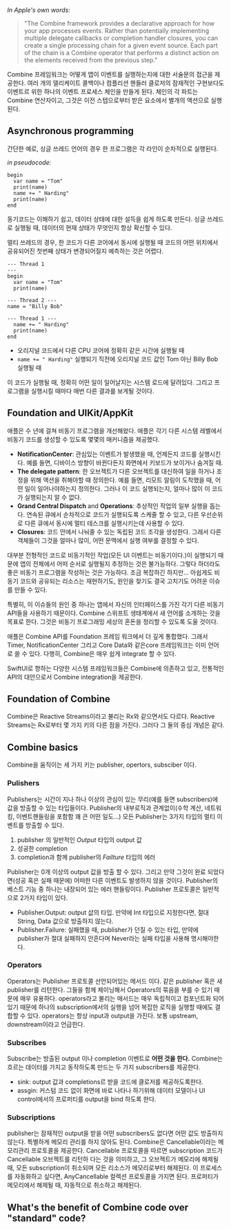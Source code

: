 _In Apple's own words:_
> "The Combine framework provides a declarative approach for how your app processes events. Rather than potentially implementing multiple delegate callbacks or completion handler closures, you can create a single processing chain for a given event source. Each part of the chain is a Combine operator that performs a distinct action on the elements received from the previous step."

Combine 프레임워크는 어떻게 앱이 이벤트를 실행하는지에 대한 서술문의 접근을 제공한다. 여러 개의 델리케이트 콜백이나 컴플리션 핸들러 클로저의 잠재적인 구현보다도 이벤트르 위한 하나의 이벤트 프로세스 체인을 만들게 된다. 체인의 각 파트는 Combine 연산자이고, 그것은 이전 스텝으로부터 받은 요소에서 별개의 액션으로 실행된다.

## Asynchronous programming

간단한 예로, 싱글 쓰레드 언어의 경우 한 프로그램은 각 라인이 순차적으로 실행된다. 

_in pseudocode:_
~~~
begin
  var name = "Tom"
  print(name)
  name += " Harding"
  print(name)
end
~~~

동기코드는 이해하기 쉽고, 데이터 상태에 대한 설득을 쉽게 하도록 만든다. 싱글 쓰레드로 실행될 때, 데이터의 현재 상태가 무엇인지 항상 확신할 수 있다.

멀티 쓰레드의 경우, 한 코드가 다른 코어에서 동시에 실행될 때 코드의 어떤 위치에서 공유되어진 첫번째 상태가 변경되어질지 예측하는 것은 어렵다.
~~~
--- Thread 1
---
begin
  var name = "Tom"
  print(name)

--- Thread 2 ---
name = "Billy Bob"

--- Thread 1 ---
  name += " Harding"
  print(name)
end
~~~
* 오리지널 코드에서 다른 CPU 코어에 정확히 같은 시간에 실행될 때
* `name += " Harding"` 실행되기 직전에 오리지널 코드 값인 Tom 아닌 Billy Bob 실행될 때

이 코드가 실행될 때, 정확히 어떤 일이 일어날지는 시스템 로드에 달려있다. 그리고 프로그램을 실행시킬 때마다 매번 다른 결과를 보게될 것이다.

## Foundation and UIKit/AppKit
애플은 수 년에 걸쳐 비동기 프로그램을 개선해왔다. 애플은 각기 다른 시스템 레벨에서 비동기 코드를 생성할 수 있도록 몇몇의 매커니즘을 제공했다. 

* **NotificationCenter**: 관심있는 이벤트가 발생했을 때, 언제든지 코드를 실행시킨다. 예를 들면, 디바이스 방향이 바뀐다든지 화면에서 키보드가 보이거나 숨겨질 때.
* **The delegate pattern**: 한 오브젝트가 다른 오브젝트를 대신하여 일을 하거나 조정을 위해 액션을 취해야할 때 정의한다. 예를 들면, 리모트 알림이 도착했을 때, 어떤 일이 일어나야하는지 정의한다. 그러나 이 코드 실행되는지, 얼마나 많이 이 코드가 실행되는지 알 수 없다.
* **Grand Central Dispatch** and **Operations**: 추상적인 작업의 일부 실행을 돕는다. 연속된 큐에서 순차적으로 코드가 실행되도록 스케줄 할 수 있고, 다른 우선순위로 다른 큐에서 동시에 멀티 테스크를 실행시키는데 사용할 수 있다. 
* **Closures**: 코드 안에서 나눠줄 수 있는 독립된 코드 조각을 생성한다. 그래서 다른 객체들이 그것을 얼마나 많이, 어떤 문맥에서 실행 여부를 결정할 수 있다.

대부분 전형적인 코드로 비동기적인 작업(모든 UI 이벤트는 비동기이다.)이 실행되기 때문에 앱의 전체에서 어떠 순서로 실행될지 추정하는 것은 불가능하다. 그렇다 하더라도 좋은 비동기 프로그램을 작성하는 것은 가능하다. 조금 복잡하긴 하지만… 
아쉽게도 비동기 코드와 공유되는 리소스는 재현하기도, 원인을 찾기도 결국 고치기도 어려운 이슈를 만들 수 있다.

특별히, 이 이슈들의 원인 중 하나는 앱에서 자신의 인터페이스를 가진 각기 다른 비동기 API들을 사용하기 때문이다.
Combine 스위프트 생태계에서 새 언어를 소개하는 것을 목표로 한다. 그것은 비동기 프로그래밍 세상의 혼돈을 정리할 수 있도록 도울 것이다.

애플은 Combine API를 Foundation 프레임 워크에서 더 깊게 통합했다. 그래서 Timer, NotificationCenter 그리고 Core Data와 같은core 프레임워크는 이미 언어로 쓸 수 있다. 다행히, Combine은 매우 쉽게 integrate 할 수 있다.

SwiftUI로 향하는 다양한 시스템 프레임워크들은 Combine에 의존하고 있고, 전통적인 API의 대안으로서 Combine integration을 제공한다.

## Foundation of Combine
Combine은 Reactive Streams이라고 불리는 Rx와 같으면서도 다르다. Reactive Streams는 Rx로부터 몇 가지 키의 다른 점을 가진다. 그러다 그 둘의 중심 개념은 같다.

## Combine basics
Combine을 움직이는 세 가지 키는 publisher, opertors, subsciber 이다.

### Pulishers
Publishers는 시간이 지나 하나 이상의 관심이 있는 무리(예를 들면 subscribers)에 값을 방출할 수 있는 타입들이다. 
Publisher의 내부로직과 관계없이(수학 계산, 네트워킹, 이벤트핸들링을 포함함 꽤 큰 어떤 일도...) 모든 Publisher는 3가지 타입의 멀티 이벤트를 방출할 수 있다.

1. publisher 의 일반적인 _Output_ 타입의 output 값
2. 성공한 completion
3. completion과 함께 publisher의 _Failture_ 타입의 에러

Publisher는 0개 이상의 output 값을 방출 할 수 있다. 그리고 만약 그것이 완료 되었다면(성공 혹은 실패 때문에) 어떠한 다른 이벤트도 발생하지 않을 것이다.
Publisher의 베스트 기능 중 하나는 내장되어 있는 에러 핸들링이다. 
Publisher 프로토콜은 일반적으로 2가지 타입이 있다.
* Publisher.Output: output 삾의 타입. 만약에 Int 타입으로 지정한다면, 절대 String, Data 값으로 방출하지 않는다.
* Publisher.Failure: 실패했을 때, publisher가 던질 수 있는 타입, 만약에 publisher가 절대 실패하지 안흔다며 Never라는 실패 타입을 사용해 명시해야한다.

### Operators
Operators는 Publisher 프로토콜 선언되어있는 메서드 이다. 같은 publisher 혹은 새 publisher를 리턴한다. 
그들을 함께 체이닝해서 Operators의 묶음을 부를 수 있기 때문에 매우 유용하다. 
operators라고 불리는 매서드는 매우 독립적이고 컴포넌트화 되어있기 때문에 하나의 subscription에서의 실행을 넘어 복잡한 로직을 실행할 때에도 결합할 수 있다.
operators는 항상 input과 output을 가진다. 보통 upstream, downstream이라고 언급한다.

### Subscribes
Subscribe는 방출된 output 이나 completion 이벤트로 **어떤 것을 한다.**
Combine는 흐르는 데이터를 가지고 동작하도록 만드는 두 가지 subscribers를 제공한다.
* sink: output 값과 completions르 받을 코드에 클로저를 제공하도록한다. 
* assgin: 커스텀 코드 없이 화면에 바로 나타나 하기위해 데이터 모델이나 UI control에서의 프로퍼티를 output을 bind 하도록 한다.

### Subscriptions
publisher는 잠재적인 output을 받을 어떤 subscribers도 없다면 어떤 값도 방출하지 않는다. 
특별하게 메모리 관리를 하지 않아도 된다. Combine은 Cancellable이라는 메모리관리 프로토콜을 제공한다.
Cancellable 프로토콜을 따르면 subscription 코드가 Cancellable 오브젝트를 리턴하 다는 것을 의미하고, 그 오브젝트가 메모리에 해제될 때, 모든 subscription이 취소되며 모든 리소스가 메모리로부터 해제된다.
이 프로세스를 자동화하고 싶다면, AnyCancellable 컬렉션 프로토콜을 가지면 된다. 프로퍼티가 메모리에서 해제될 때, 자동적으로 취소하고 해제된다.

## What's the benefit of Combine code over "standard" code?

##
